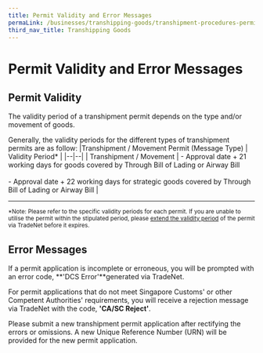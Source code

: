 ```yaml
---
title: Permit Validity and Error Messages
permaLink: /businesses/transhipping-goods/transhipment-procedures-permit-validity-and-error-messages
third_nav_title: Transhipping Goods
---
```


# Permit Validity and Error Messages

## Permit Validity

The validity period of a transhipment permit depends on the type and/or movement of goods.

Generally, the validity periods for the different types of transhipment permits are as follow:
|Transhipment / Movement Permit (Message Type)  | Validity Period* |
|--|--|
| Transhipment / Movement | -   Approval date + 21 working days for goods covered by Through Bill of Lading or Airway Bill<br><Br>-   Approval date + 22 working days for strategic goods covered by Through Bill of Lading or Airway Bill |
***
<sup>*Note: Please refer to the specific validity periods for each permit. If you are unable to utilise the permit within the stipulated period, please [extend the validity period](https://www.customs.gov.sg/businesses/transhipping-goods/transhipment-procedures/permit-amendments-and-cancellation)  of the permit via TradeNet before it expires.

## Error Messages

If a permit application is incomplete or erroneous, you will be prompted with an error code,  **'DCS Error'**generated via TradeNet.

For permit applications that do not meet Singapore Customs' or other Competent Authorities' requirements, you will receive a rejection message via TradeNet with the code,  **'CA/SC Reject'**.

Please submit a new transhipment permit application after rectifying the errors or omissions. A new Unique Reference Number (URN) will be provided for the new permit application.

